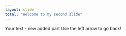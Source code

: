 ```yaml
---
layout: slide
total: "Welcome to my second slide"
---
```

Your text - new added part
Use the left arrow to go back!
